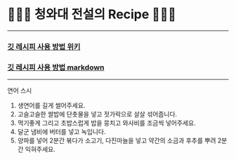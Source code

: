 # 👨🏻‍🍳 청와대 전설의 Recipe 👩🏻‍🍳
---

### [깃 레시피 사용 방법 위키](https://github.com/oen142/git-conflict-tutorial/wiki/github-%EC%B2%AD%EC%99%80%EB%8C%80-%EB%A0%88%EC%8B%9C%ED%94%BC-%EC%82%AC%EC%9A%A9-%EB%B0%A9%EB%B2%95)
### [깃 레시피 사용 방법 markdown](https://github.com/oen142/git-conflict-tutorial/wiki/github-%EC%B2%AD%EC%99%80%EB%8C%80-%EB%A0%88%EC%8B%9C%ED%94%BC-%EC%82%AC%EC%9A%A9-%EB%B0%A9%EB%B2%95)
---

연어 스시
1. 생연어를 길게 썰어주세요.
2. 고슬고슬한 쌀밥에 단촛물을 넣고 젓가락으로 살살 섞어줍니다.
3. 먹기좋게 그리고 초밥스럽게 밥을 뭉치고 와사비를 조금씩 넣어주세요.
1. 달군 냄비에 버터를 넣고 녹입니다.
2. 양파를 넣어 2분간 볶다가 소고기, 다진마늘을 넣고 약간의 소금과 후추를 뿌려 2분간 익혀주세요.